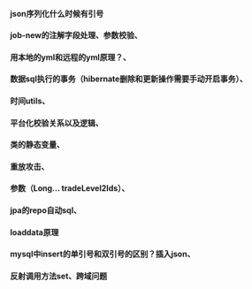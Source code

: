 #### json序列化什么时候有引号
#### job-new的注解字段处理、参数校验、
#### 用本地的yml和远程的yml原理？、
#### 数据sql执行的事务（hibernate删除和更新操作需要手动开启事务）、
#### 时间utils、
#### 平台化校验关系以及逻辑、
#### 类的静态变量、
#### 重放攻击、
#### 参数（Long... tradeLevel2Ids）、
#### jpa的repo自动sql、
#### loaddata原理
#### mysql中insert的单引号和双引号的区别？插入json、
#### 反射调用方法set、跨域问题
<!--stackedit_data:
eyJoaXN0b3J5IjpbLTE3OTU1NDA2MDQsMTk2MTIzODQwLDczMD
k5ODExNl19
-->